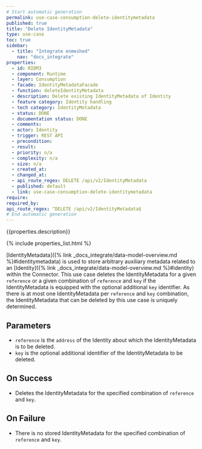 ```yaml
---
# Start automatic generation
permalink: use-case-consumption-delete-identitymetadata
published: true
title: "Delete IdentityMetadata"
type: use-case
toc: true
sidebar:
  - title: "Integrate enmeshed"
    nav: "docs_integrate"
properties:
  - id: RIDM3
  - component: Runtime
  - layer: Consumption
  - facade: IdentityMetadataFacade
  - function: deleteIdentityMetadata
  - description: Delete existing IdentityMetadata of Identity
  - feature category: Identity handling
  - tech category: IdentityMetadata
  - status: DONE
  - documentation status: DONE
  - comments:
  - actor: Identity
  - trigger: REST API
  - precondition:
  - result:
  - priority: n/a
  - complexity: n/a
  - size: n/a
  - created_at:
  - changed_at:
  - api_route_regex: DELETE /api/v2/IdentityMetadata
  - published: default
  - link: use-case-consumption-delete-identitymetadata
require:
required_by:
api_route_regex: ^DELETE /api/v2/IdentityMetadata$
# End automatic generation
---
```


{{properties.description}}

{% include properties_list.html %}

[IdentityMetadata]({% link _docs_integrate/data-model-overview.md %}#identitymetadata) is used to store arbitrary auxiliary metadata related to an [Identity]({% link _docs_integrate/data-model-overview.md %}#identity) within the Connector.
This use case deletes the IdentityMetadata for a given `reference` or a given combination of `reference` and `key` if the IdentityMetadata is equipped with the optional additional `key` identifier.
As there is at most one IdentityMetadata per `reference` and `key` combination, the IdentityMetadata that can be deleted by this use case is uniquely determined.

## Parameters

- `reference` is the `address` of the Identity about which the IdentityMetadata is to be deleted.
- `key` is the optional additional identifier of the IdentityMetadata to be deleted.

## On Success

- Deletes the IdentityMetadata for the specified combination of `reference` and `key`.

## On Failure

- There is no stored IdentityMetadata for the specified combination of `reference` and `key`.
